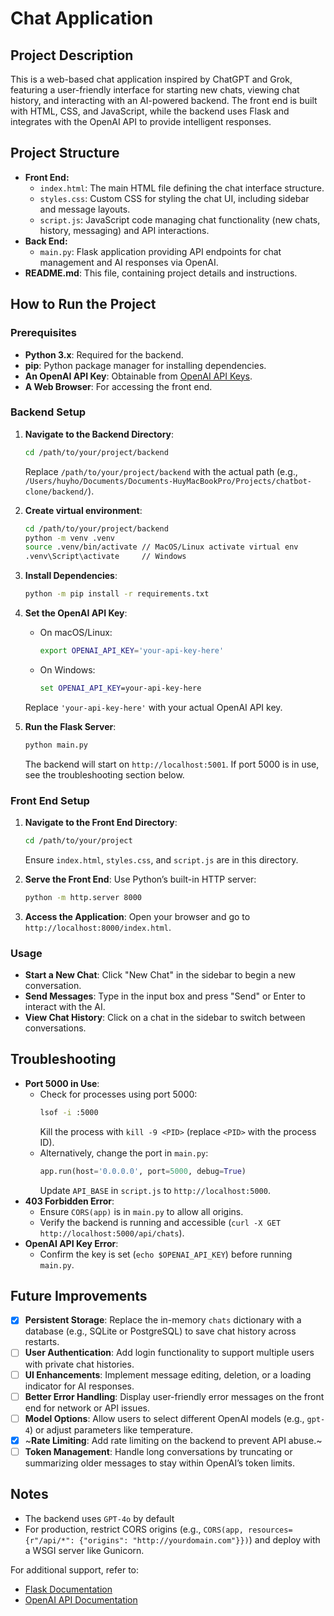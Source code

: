 # Chat Application

## Project Description
This is a web-based chat application inspired by ChatGPT and Grok, featuring a user-friendly interface for starting new chats, viewing chat history, and interacting with an AI-powered backend. The front end is built with HTML, CSS, and JavaScript, while the backend uses Flask and integrates with the OpenAI API to provide intelligent responses.

## Project Structure
- **Front End:**
  - `index.html`: The main HTML file defining the chat interface structure.
  - `styles.css`: Custom CSS for styling the chat UI, including sidebar and message layouts.
  - `script.js`: JavaScript code managing chat functionality (new chats, history, messaging) and API interactions.
- **Back End:**
  - `main.py`: Flask application providing API endpoints for chat management and AI responses via OpenAI.
- **README.md**: This file, containing project details and instructions.

## How to Run the Project

### Prerequisites
- **Python 3.x**: Required for the backend.
- **pip**: Python package manager for installing dependencies.
- **An OpenAI API Key**: Obtainable from [OpenAI API Keys](https://platform.openai.com/api-keys).
- **A Web Browser**: For accessing the front end.

### Backend Setup
1. **Navigate to the Backend Directory**:
   ```bash
   cd /path/to/your/project/backend
   ```
   Replace `/path/to/your/project/backend` with the actual path (e.g., `/Users/huyho/Documents/Documents-HuyMacBookPro/Projects/chatbot-clone/backend/`).

2. **Create virtual environment**:
   ```bash
   cd /path/to/your/project/backend
   python -m venv .venv
   source .venv/bin/activate // MacOS/Linux activate virtual env
   .venv\Script\activate     // Windows
   ```

3. **Install Dependencies**:
   ```bash
   python -m pip install -r requirements.txt
   ```

4. **Set the OpenAI API Key**:
   - On macOS/Linux:
     ```bash
     export OPENAI_API_KEY='your-api-key-here'
     ```
   - On Windows:
     ```cmd
     set OPENAI_API_KEY=your-api-key-here
     ```
   Replace `'your-api-key-here'` with your actual OpenAI API key.

4. **Run the Flask Server**:
   ```bash
   python main.py
   ```
   The backend will start on `http://localhost:5001`. If port 5000 is in use, see the troubleshooting section below.

### Front End Setup
1. **Navigate to the Front End Directory**:
   ```bash
   cd /path/to/your/project
   ```
   Ensure `index.html`, `styles.css`, and `script.js` are in this directory.

2. **Serve the Front End**:
   Use Python’s built-in HTTP server:
   ```bash
   python -m http.server 8000
   ```

3. **Access the Application**:
   Open your browser and go to `http://localhost:8000/index.html`.

### Usage
- **Start a New Chat**: Click "New Chat" in the sidebar to begin a new conversation.
- **Send Messages**: Type in the input box and press "Send" or Enter to interact with the AI.
- **View Chat History**: Click on a chat in the sidebar to switch between conversations.

## Troubleshooting
- **Port 5000 in Use**:
  - Check for processes using port 5000:
    ```bash
    lsof -i :5000
    ```
    Kill the process with `kill -9 <PID>` (replace `<PID>` with the process ID).
  - Alternatively, change the port in `main.py`:
    ```python
    app.run(host='0.0.0.0', port=5000, debug=True)
    ```
    Update `API_BASE` in `script.js` to `http://localhost:5000`.
- **403 Forbidden Error**:
  - Ensure `CORS(app)` is in `main.py` to allow all origins.
  - Verify the backend is running and accessible (`curl -X GET http://localhost:5000/api/chats`).
- **OpenAI API Key Error**:
  - Confirm the key is set (`echo $OPENAI_API_KEY`) before running `main.py`.

## Future Improvements
- [x] **Persistent Storage**: Replace the in-memory `chats` dictionary with a database (e.g., SQLite or PostgreSQL) to save chat history across restarts.
- [ ] **User Authentication**: Add login functionality to support multiple users with private chat histories.
- [ ] **UI Enhancements**: Implement message editing, deletion, or a loading indicator for AI responses.
- [ ] **Better Error Handling**: Display user-friendly error messages on the front end for network or API issues.
- [ ] **Model Options**: Allow users to select different OpenAI models (e.g., `gpt-4`) or adjust parameters like temperature.
- [x] ~**Rate Limiting**: Add rate limiting on the backend to prevent API abuse.~
- [ ] **Token Management**: Handle long conversations by truncating or summarizing older messages to stay within OpenAI’s token limits.

## Notes
- The backend uses `GPT-4o` by default
- For production, restrict CORS origins (e.g., `CORS(app, resources={r"/api/*": {"origins": "http://yourdomain.com"}})`) and deploy with a WSGI server like Gunicorn.

For additional support, refer to:
- [Flask Documentation](https://flask.palletsprojects.com/)
- [OpenAI API Documentation](https://platform.openai.com/docs/)
